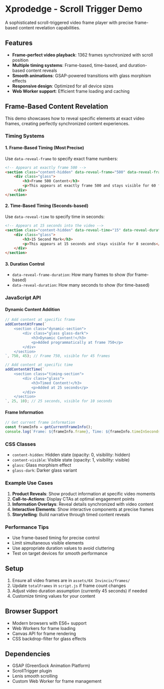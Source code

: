 # Xprodedge - Scroll Trigger Demo

A sophisticated scroll-triggered video frame player with precise frame-based content revelation capabilities.

## Features

- **Frame-perfect video playback**: 1362 frames synchronized with scroll position
- **Multiple timing systems**: Frame-based, time-based, and duration-based content reveals
- **Smooth animations**: GSAP-powered transitions with glass morphism effects
- **Responsive design**: Optimized for all device sizes
- **Web Worker support**: Efficient frame loading and caching

## Frame-Based Content Revelation

This demo showcases how to reveal specific elements at exact video frames, creating perfectly synchronized content experiences.

### Timing Systems

#### 1. **Frame-Based Timing** (Most Precise)
Use `data-reveal-frame` to specify exact frame numbers:

```html
<!-- Appears at exactly frame 500 -->
<section class="content-hidden" data-reveal-frame="500" data-reveal-frame-duration="60">
    <div class="glass">
        <h3>Frame 500 Content</h3>
        <p>This appears at exactly frame 500 and stays visible for 60 frames</p>
    </div>
</section>
```

#### 2. **Time-Based Timing** (Seconds-based)
Use `data-reveal-time` to specify time in seconds:

```html
<!-- Appears at 15 seconds into the video -->
<section class="content-hidden" data-reveal-time="15" data-reveal-duration="8">
    <div class="glass">
        <h3>15 Second Mark</h3>
        <p>This appears at 15 seconds and stays visible for 8 seconds</p>
    </div>
</section>
```

#### 3. **Duration Control**
- `data-reveal-frame-duration`: How many frames to show (for frame-based)
- `data-reveal-duration`: How many seconds to show (for time-based)

### JavaScript API

#### Dynamic Content Addition

```javascript
// Add content at specific frame
addContentAtFrame(`
    <section class="dynamic-section">
        <div class="glass glass-dark">
            <h3>Dynamic Content!</h3>
            <p>Added programmatically at frame 750</p>
        </div>
    </section>
`, 750, 45); // Frame 750, visible for 45 frames

// Add content at specific time
addContentAtTime(`
    <section class="timing-section">
        <div class="glass">
            <h3>Timed Content!</h3>
            <p>Added at 25 seconds</p>
        </div>
    </section>
`, 25, 10); // 25 seconds, visible for 10 seconds
```

#### Frame Information

```javascript
// Get current frame information
const frameInfo = getCurrentFrameInfo();
console.log(`Frame: ${frameInfo.frame}, Time: ${frameInfo.timeInSeconds}s, Progress: ${frameInfo.progress}%`);
```

### CSS Classes

- `content-hidden`: Hidden state (opacity: 0, visibility: hidden)
- `content-visible`: Visible state (opacity: 1, visibility: visible)
- `glass`: Glass morphism effect
- `glass-dark`: Darker glass variant

### Example Use Cases

1. **Product Reveals**: Show product information at specific video moments
2. **Call-to-Actions**: Display CTAs at optimal engagement points
3. **Information Overlays**: Reveal details synchronized with video content
4. **Interactive Elements**: Show interactive components at precise frames
5. **Storytelling**: Build narrative through timed content reveals

### Performance Tips

- Use frame-based timing for precise control
- Limit simultaneous visible elements
- Use appropriate duration values to avoid cluttering
- Test on target devices for smooth performance

## Setup

1. Ensure all video frames are in `assets/6X Invincix/frames/`
2. Update `totalFrames` in `script.js` if frame count changes
3. Adjust video duration assumption (currently 45 seconds) if needed
4. Customize timing values for your content

## Browser Support

- Modern browsers with ES6+ support
- Web Workers for frame loading
- Canvas API for frame rendering
- CSS backdrop-filter for glass effects

## Dependencies

- GSAP (GreenSock Animation Platform)
- ScrollTrigger plugin
- Lenis smooth scrolling
- Custom Web Worker for frame management
